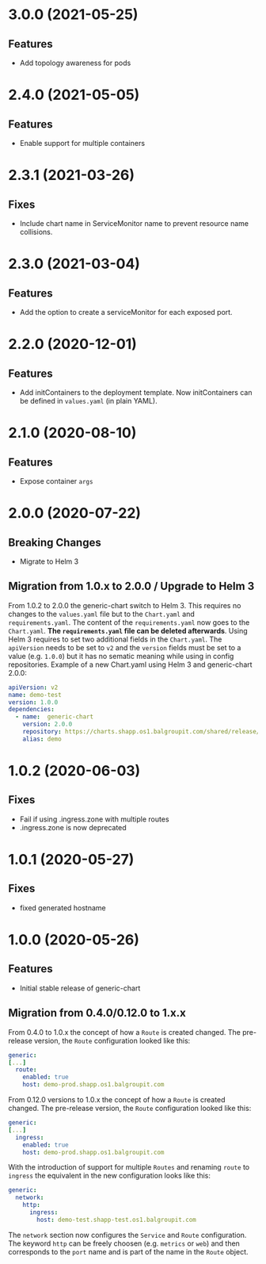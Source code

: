 # 3.0.0 (2021-05-25)
## Features
- Add topology awareness for pods

# 2.4.0 (2021-05-05)
## Features
- Enable support for multiple containers

# 2.3.1 (2021-03-26)
## Fixes
- Include chart name in ServiceMonitor name to prevent resource name collisions.

# 2.3.0 (2021-03-04)
## Features
- Add the option to create a serviceMonitor for each exposed port.

# 2.2.0 (2020-12-01)
## Features
- Add initContainers to the deployment template. Now initContainers can be defined in `values.yaml` (in plain YAML).

# 2.1.0 (2020-08-10)
## Features
- Expose container `args`

# 2.0.0 (2020-07-22)
## Breaking Changes
- Migrate to Helm 3

## Migration from 1.0.x to 2.0.0 / Upgrade to Helm 3
From 1.0.2 to 2.0.0 the generic-chart switch to Helm 3. This requires no changes to the `values.yaml` file but to the `Chart.yaml` and `requirements.yaml`. The content of the `requirements.yaml` now goes to the `Chart.yaml`. **The `requirements.yaml` file can be deleted afterwards**. Using Helm 3 requires to set two additional fields in the `Chart.yaml`. The `apiVersion` needs to be set to `v2` and the `version` fields must be set to a value (e.g. `1.0.0`) but it has no sematic meaning while using in config repositories.
Example of a new Chart.yaml using Helm 3 and generic-chart 2.0.0:
```yaml
apiVersion: v2
name: demo-test
version: 1.0.0
dependencies:
  - name:  generic-chart
    version: 2.0.0
    repository: https://charts.shapp.os1.balgroupit.com/shared/release/
    alias: demo
```

# 1.0.2 (2020-06-03)
## Fixes
- Fail if using .ingress.zone with multiple routes
- .ingress.zone is now deprecated 

# 1.0.1 (2020-05-27)
## Fixes
- fixed generated hostname

# 1.0.0 (2020-05-26)
## Features
- Initial stable release of generic-chart

## Migration from 0.4.0/0.12.0 to 1.x.x
From 0.4.0 to 1.0.x the concept of how a `Route` is created changed. The pre-release version, the `Route` configuration looked like this:
```yaml
generic:
[...]
  route:
    enabled: true
    host: demo-prod.shapp.os1.balgroupit.com
```
From 0.12.0 versions to 1.0.x the concept of how a `Route` is created changed. The pre-release version, the `Route` configuration looked like this:
```yaml
generic:
[...]
  ingress:
    enabled: true
    host: demo-prod.shapp.os1.balgroupit.com
```

With the introduction of support for multiple `Routes` and renaming `route` to `ingress` the equivalent in the new configuration looks like this:
```yaml
generic:
  network:
    http:
      ingress:
        host: demo-test.shapp-test.os1.balgroupit.com

``` 
The `network` section now configures the `Service` and `Route` configuration. The keyword `http` can be freely choosen (e.g. `metrics` or `web`) and then corresponds to the `port` name and is part of the name in the `Route` object.

